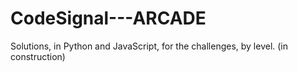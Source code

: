# CodeSignal---ARCADE
Solutions, in Python and JavaScript, for the challenges, by level. (in construction)
